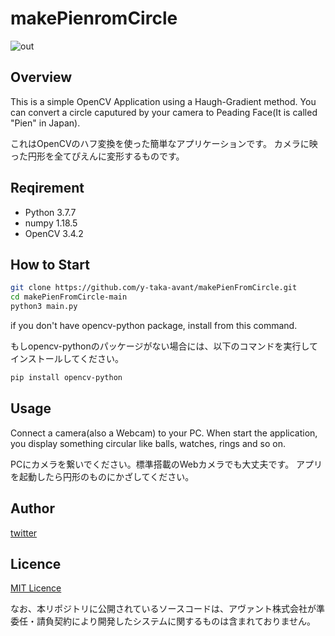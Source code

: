 # makePienromCircle

![out](https://user-images.githubusercontent.com/78395651/106711835-719ab500-663b-11eb-91ec-00facd25fd3f.gif)

## Overview

This is a simple OpenCV Application using a Haugh-Gradient method.
You can convert a circle caputured by your camera to Peading Face(It is called "Pien" in Japan).

これはOpenCVのハフ変換を使った簡単なアプリケーションです。
カメラに映った円形を全てぴえんに変形するものです。

## Reqirement

- Python 3.7.7
- numpy 1.18.5
- OpenCV 3.4.2

## How to Start

```bash
git clone https://github.com/y-taka-avant/makePienFromCircle.git
cd makePienFromCircle-main
python3 main.py
```

if you don't have opencv-python package, install from this command.

もしopencv-pythonのパッケージがない場合には、以下のコマンドを実行してインストールしてください。
```bash 
pip install opencv-python
```

## Usage

Connect a camera(also a Webcam) to your PC.
When start the application, you display something circular like balls, watches, rings and so on.

PCにカメラを繋いでください。標準搭載のWebカメラでも大丈夫です。
アプリを起動したら円形のものにかざしてください。

## Author

[twitter](https://twitter.com/LabAvant)

## Licence

[MIT Licence](https://github.com/y-taka-avant/makePienFromCircle/blob/main/LICENSE)

なお、本リポジトリに公開されているソースコードは、アヴァント株式会社が準委任・請負契約により開発したシステムに関するものは含まれておりません。

